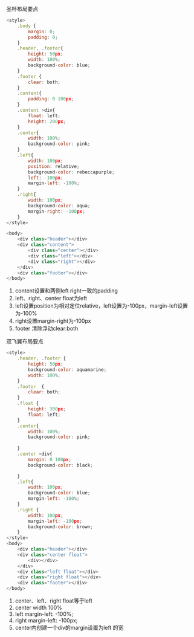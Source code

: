 圣杯布局要点
```javascript
<style>
    .body {
        margin: 0;
        padding: 0;
    }
    .header, .footer{
        height: 50px;
        width: 100%;
        background-color: blue;
    }
    .footer {
        clear: both;
    }
    .content{
        padding: 0 100px;
    }
    .content >div{
        float: left;
        height: 200px;
    }
    .center{
        width: 100%;
        background-color: pink;
    }
    .left{
        width: 100px;
        position: relative;
        background-color: rebeccapurple;
        left: -100px;
        margin-left: -100%;
    }
    .right{
        width: 100px;
        background-color: aqua;
        margin-right: -100px;
    }
</style>

<body>
    <div class="header"></div>
    <div class="content">
        <div class="center"></div>
        <div class="left"></div>
        <div class="right"></div>
    </div>
    <div class="footer"></div>
</body>
```
1. content设置和两侧left right一致的padding
2. left、right、center float为left
3. left设置position为相对定位relative，left设置为-100px，margin-left设置为-100%
4. right设置margin-right为-100px
5. footer 清除浮动clear:both

双飞翼布局要点
```javascript
<style>
    .header, .footer {
        height: 50px;
        background-color: aquamarine;
        width: 100%;
    }
    .footer  {
        clear: both;
    }
    .float {
        height: 300px;
        float: left;
    }
    .center{
        width: 100%;
        background-color: pink;
        
    }
    .center >div{
        margin: 0 100px;
        background-color: black;

    }
    .left{
        width: 100px;
        background-color: blue;
        margin-left: -100%;
    }
    .right {
        width: 100px;
        margin-left: -100px;
        background-color: brown;
    }
</style>
<body>
    <div class="header"></div>
    <div class="center float">
        <div></div>
    </div>
    <div class="left float"></div>
    <div class="right float"></div>
    <div class="footer"></div>
</body>
```
1. center、left、right float等于left
2. center width 100%
3. left margin-left: -100%;
4. right margin-left: -100px;
5. center内创建一个div的margin设置为left 的宽